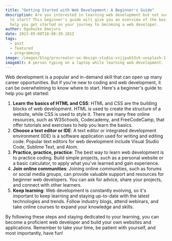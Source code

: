 ```yaml
---
title: "Getting Started with Web Development: A Beginner's Guide"
description: Are you interested in learning web development but not sure where
  to start? This beginner's guide will give you an overview of the basics and
  help you get started on your journey to becoming a web developer.
author: Ogubuike Emejuru
date: 2023-05-08T18:08:39.181Z
tags:
  - post
  - featured
  - programming
image: /images/blog/procreator-ux-design-studio-vzjjpuk53sk-unsplash-1-.jpg
imageAlt: A person typing on a laptop while learning web development.
---
```



Web development is a popular and in-demand skill that can open up many career opportunities. But if you're new to coding and web development, it can be overwhelming to know where to start. Here's a beginner's guide to help you get started:

1. **Learn the basics of HTML and CSS**: HTML and CSS are the building blocks of web development. HTML is used to create the structure of a website, while CSS is used to style it. There are many free online resources, such as W3Schools, Codecademy, and FreeCodeCamp, that offer tutorials and exercises to help you learn the basics.
2. **Choose a text editor or IDE**: A text editor or integrated development environment (IDE) is a software application used for writing and editing code. Popular text editors for web development include Visual Studio Code, Sublime Text, and Atom.
3. **Practice, practice, practice**: The best way to learn web development is to practice coding. Build simple projects, such as a personal website or a basic calculator, to apply what you've learned and gain experience.
4. **Join online communities**: Joining online communities, such as forums or social media groups, can provide valuable support and resources for beginner web developers. You can ask for advice, share your projects, and connect with other learners.
5. **Keep learning**: Web development is constantly evolving, so it's important to keep learning and staying up-to-date with the latest technologies and trends. Follow industry blogs, attend webinars, and take online courses to expand your knowledge and skills.

By following these steps and staying dedicated to your learning, you can become a proficient web developer and build your own websites and applications. Remember to take your time, be patient with yourself, and most importantly, have fun!